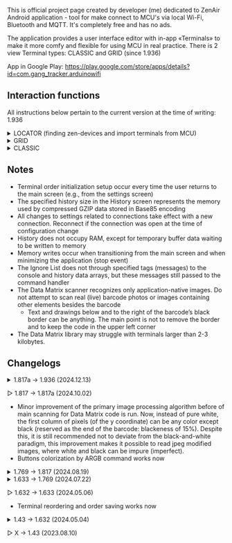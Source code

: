 This is official project page created by developer (me) dedicated to ZenAir Android application - tool for make connect to MCU's via local Wi-Fi, Bluetooth and MQTT. It's completely free and has no ads.

The application provides a user interface editor with in-app «Terminals» to make it more comfy and flexible for using MCU in real practice.
There is 2 view Terminal types: CLASSIC and GRID (since 1.936)

App in Google Play: https://play.google.com/store/apps/details?id=com.gang_tracker.arduinowifi

## Interaction functions
All instructions below pertain to the current version at the time of writing: 1.936

<details>
<summary>LOCATOR (finding zen-devices and import terminals from MCU)</summary>

1. Make Base64 import terminal text and insert it into sketch as `const char*` like:
```c
const PROGMEM char* zen_terminal = "[H4sIAAAAAAAAAJ2SW3OqMBDHPwtQZ6y0DHeRF1rl4KFK66UqoyfOcBUEpWJVhOF89qqZPoYHM5tMkt1f_tlNFgWuxzG0WNcvdpngMs5QLU7En3C4cXVfY64BF6eV4uUTAmRplqcY9mJIOkHTDApy9hUQ1RT-3wYU7R7vkHQr7skKAvXbaWSiVVVCUus7rupXMGilCE1xyNcboyEBLVVRShEJOXFFAVtIzA4q8kI-9qECQuflOPf8Za8iLyS0ukNJRTM8snzfaMiy52eJho3tyGRehh7vzf8daJpznrMNgbmLU4mt14NFaqd__WTuvhFye5IS54m8oGdvfh20zfxL1NJs1p0EjZe-9DEWa_CA4S4_9CwzVDS4Trv9cS25zllRYxnLrrc_V72bzwOdI1NvOGF7Z-yNMYyJ7deXsCmZy2kYOGYNs0azW7BLWF1FOILBntACyLvwFPL1-2HKtYoTmAUkdipYySChuLe1-dZ0o_WNkjt091Agg-xyk5ES1tllBVzPt9pj5g2VJBoRpl-Myj-DNKonz4_Wg5BvAGCO-lkFmEAtKeW98FSl1Ws3He8zs4VyFXdAL-HrwclQP6zlwt_WdoTawACIZGOiDDUGSr9HX7pvuhU_McdL8AOaXe2szgUAAA==]";

```
I also use `PROGMEM` in ESP8266

2. Then you should to add next special logic:
```c
#define ZEN_GET_GUI_COMMAND "zen_get_gui"
#define ZEN_GET_GUI_COMMAND_RESPONCE "zen_set_gui:"
#define ZEN_SEARCH_COMMAND "zen_search_message"
#define ZEN_SEARCH_COMMAND_RESPONCE "zen_OK"

if (strcmp(c, ZEN_SEARCH_COMMAND) == 0) {
  client.println(ZEN_SEARCH_COMMAND_RESPONCE);
  continue;
} else if (strcmp(c, ZEN_GET_GUI_COMMAND) == 0) {
  client.print(ZEN_GET_GUI_COMMAND_RESPONCE);
  client.println(zen_terminal);
  continue;
}
```
I use `continue` to skip the current pass of the loop inside the `while (client.connected())` statement. This ensures that no more data will be sent to the Locator during the search process.
<details>
<summary>Full code of Wi-Fi message handling</summary>

```c
// ###################### COMMON CONFIGURATION & CONSTANTS
#define ROOT_SIZE 120
#define READ_BYTES_TERMINATOR ';'
// ######################

void atClient() {
  while (client.connected()) {
    if (client.available()) {
      char c[(ROOT_SIZE)] = "";
      const uint8_t amount = client.readBytesUntil(READ_BYTES_TERMINATOR, c, (ROOT_SIZE));

      if (strcmp(c, ZEN_SEARCH_COMMAND) == 0) {
        client.println(ZEN_SEARCH_COMMAND_RESPONCE);
        continue;
      } else if (strcmp(c, ZEN_GET_GUI_COMMAND) == 0) {
        client.print(ZEN_GET_GUI_COMMAND_RESPONCE);
        client.println(zen_terminal);
        continue;
      }

      // ...
    }
  }
}
```
Where `client` is `WiFiClient client;` from `#include <ESP8266WiFi.h>`
</details>

3. Upload your sketch and finaly you can start device searching: in main menu (left up corner) click to the Locator's «Search Device» button
4. Wait while Locator finds your device, you can look at IPs in Locator Log by clicking on left icon. By default Locator makes searching in range: from 192.168.0.0 to 192.168.3.0, you can change it in settings (the gear icon in the right)

</details>
 
<details>
<summary>GRID</summary>
  
The main way to control the environment from MCU is `zenItem` default commands, here is help table below.
You can also use the commands without an MCU by hand. To do this, enable the «Send messages directly to the internal commands handler» option on the sender item's settings.
```
Non-mqtt commands handling:

		Works with all items

	zenItem index 	setColor 	uint32_t(color)		Set background color for item
	zenItem index 	setColor				Clear background color for item by default color
	zenItem 	setColor 	uint32_t(color)		Set background color for all items
	zenItem 	setColor 				Clear background color for all items by default color
		
		Works with all items

	zenItem index 	setTitle 	your text		Set title text
	zenItem index 	setTitle 				Clear title text
	zenItem 	setTitle 	your text		Set title text for all
	zenItem 	setTitle 				Clear title text for all
	
		Works with: StateItem

	zenItem index	setText 	your text		Set text to extra field for StateItem
	zenItem index	setText 				Clear text in extra field for StateItem
	zenItem 	setText 	your text		Set text to extra field for all StateItems
	zenItem 	setText 				Clear text in extra field for all StateItems
		
		Works with: StateItem and ButtonItem
		* «-» char to ignore param on icon_code place: «zenItem 0 setIcon - 4279522515»

	zenItem index 	setIcon 	uint32_t(icon_code)			Set icon to item
	zenItem index 	setIcon 	uint32_t(icon_code) uint32_t(color) 	Set colorized icon to item
	zenItem index 	setIcon 	-* 		    uint32_t(color) 	Set color to icon
	zenItem index 	setIcon 	-* 					Clear icon color
	zenItem index 	setIcon 						Clear icon & color for item
	zenItem       	setIcon 	uint32_t(icon_code)			Set icon for all items
	zenItem       	setIcon 	uint32_t(icon_code) uint32_t(color)	Set colorized icon for all items
	zenItem       	setIcon 	-* 		    uint32_t(color)	Set color to icon for all items
	zenItem       	setIcon 	-* 					Clear icon color for all items
	zenItem       	setIcon 						Clear icon & color for all items
	
	Example:
		zenItem 0 setTitle hello title
		element of zero index will gives new title: "hello title"
	
MQTT commands handling:
	StateItem:
		Message-to-color (state commands in settings)
		Works with only one element per command (individually - against processing logic of non-mqtt connection)
		Any messages that cannot be processed as color-command will be identified as extra text to insert to the item
	TextLogItem:
		Any message will added to log (except success handled main zenItem commands with «Don't display accepted commands» setting)
	ButtonItem:
		isn't subscriber
	TextFieldItem: 
		isn't subscriber
```
<video src="res/zenItemCommandsHandleDemo.mp4" width=250/>
</details>


<details>
<summary>CLASSIC</summary>

#### The MCU can set the button color defined in the button Settings
1) Activate in: Settings → Buttons! → Button → Enable color changing with commands
2) Set your preferred command with plain text
3) Set your preferred color by clicking to color represent box
4) Receive command from MCU
In sketch it can be:
```c
  client.println("command");
```
Where `client` is `WiFiClient client;` from `#include <ESP8266WiFi.h>`

#### The MCU can set the button color directement in ARGB format
1) Activate in: Settings → Buttons! → Button → Allow to set ARGB color by command as <command button_index uint32_t(color)>
2) Set your preferred command with plain text
3) Receive command from MCU
In sketch it can be:
```c
  #define ARGB_TO_UINT32(a, r, g, b) (((uint32_t)(a) << 24) | ((uint32_t)(r) << 16) | ((uint32_t)(g) << 8) | (uint32_t)(b))
  const uint8_t buttonCount = 4;
  static uint32_t time = 0;
  static uint8_t buttonIndex = 0;
  static uint8_t a = 255, r = 64, g = 128, b = 255;

  if (millis() - time > 50) {
    time = millis();
    if (++buttonIndex > buttonCount-1) buttonIndex = 0;
    uint32_t color = ARGB_TO_UINT32(a, r++, g++, b++);
    client.print("setColor ");
    client.print(buttonIndex);
    client.print(" ");
    client.println(color);
    // First output will be: "setColor 1 4282417407"
  }
```
<img src="res/setColor.gif" width="400" height="300" alt="Color set demo">

#### The MCU can reset all current button colors to the default white with a command
1) Activate in: Settings → Buttons! → Use all button colors clear command
2) Set your preferred command with plain text
3) Receive command from MCU (see instructions above)

#### The MCU can set the button text
1) Activate in: Settings → Buttons! → Button → Enable a text replacement command
2) Set your preferred command with plain text
3) Receive command from MCU
In sketch it can be:
```c
  static uint16_t i = 0;
  client.print("setTextCommand ");
  client.println(i++);
  // It makes next string: "setTextCommand 0"
```
Ensure that the format specified in the app is strictly followed, including maintaining a space between the command and the button future text: "command text"
</details>

## Notes

- Terminal order initialization setup occur every time the user returns to the main screen (e.g., from the settings screen)
- The specified history size in the History screen represents the memory used by compressed GZIP data stored in Base85 encoding
- All changes to settings related to connections take effect with a new connection. Reconnect if the connection was open at the time of configuration change
- History does not occupy RAM, except for temporary buffer data waiting to be written to memory
- Memory writes occur when transitioning from the main screen and when minimizing the application (stop event)
- The Ignore List does not through specified tags (messages) to the console and history data arrays, but these messages still passed to the command handler
- The Data Matrix scanner recognizes only application-native images. Do not attempt to scan real (live) barcode photos or images containing other elements besides the barcode
  - Text and drawings below and to the right of the barcode’s black border can be anything. The main point is not to remove the border and to keep the code in the upper left corner
- The Data Matrix library may struggle with terminals larger than 2-3 kilobytes.

## Changelogs

<details>
<summary>1.817a → 1.936 (2024.12.13)</summary>

Thank you to everyone who continues to use my app! In turn, I'm introducing a new version

It's become pretty clear to me that the classic terminal view can't fully satisfy all the needs of IoT devices - it's too inflexible, so I started development. After several months of continuous work, I'm releasing an update

I want to express my gratitude again: as of 24.12.04, we have 479 active users, I really appreciate your dedication and trust in my project and I hope that my subsequent absence won't upset you. The next version will definitely be

"Removed the 'mail to developer' feature" - unfortunately, I can't afford to maintain a normal server for collecting statistics and your messages. Before this update, I used a crutch with mqtt hosting: it worked very poorly. I can't be sure that your messages are getting through. All I got was the messages "123" and "gcv". Please leave feedback on GitHub

Support for the French language has been discontinued, sorry, but 15 people is too few, especially since the quality of the translation left much to be desired

Features:
- Introduced an alpha version of the Grid terminal:
* A new type of user interface with the ability to place elements on a grid, customize their appearance (background, icons, names, content size inside)
* Advanced ability to change all element parameters via commands from microcontrollers
* Available elements: StateItem, TextLogItem, ButtonItem, TextFieldItem
* Planned: Slider, Switch, Linear Chart, Joystick and others

- Added a function to scan the local network for your devices and get the terminal embedded in the device - now you can put the terminal in the controller's memory and retrieve it during the search process. You can find an example on Githab.
- Added autosave
- Added the ability to automatically connect when the application starts

Improvements:
- Saving the scroll position in the list when it is expanded
- Blocking scrolling beyond the nested list
- Added console lines highlighting for more contrast and a numeric score of line on the side
- Added ARGB values (0-255) and white shadow on background for greater contrast to the HSV circle
- Added global button size modifier for classic terminal
- Description text in settings is now highlighted, all pictures have been removed
- Changed last button pressed to softer blue

Fixes:
- Fixed: the settings for the unclickability of the button in the classic terminal were not copied or exported
- On the main settings screen, changes made in the terminals were not saved before restarting
- Fixed export issues: changes made before export are now also saved
- Fixed a bug with the remaining red text when an import attempt failed, even when a simple warning was displayed that should have been yellow
- The timecode was not displayed in the console when the "Don't show repeatable messages" setting was active
- Fixed the display of the time zone for new exported terminals
- Fixed the indent after the button array

Performance:
- Improved codebase
- Reduced text volume of exporting terminal by ~17% by eliminating default values

Other Changes:
- Added a link to GitHub in the main menu
- Removed the "mail to developer" function
- Increased the maximum size of an imported terminal, considered potentially dangerous, to 5120 bytes
- Increased limits of buttons (30 -> 60) and sliders (9 -> 16) for the classic terminal

</details>

▷ 1.817 → 1.817a (2024.10.02)
- Minor improvement of the primary image processing algorithm before of main scanning for Data Matrix code is run. Now, instead of pure white, the first column of pixels (of the y coordinate) can be any color except black (reserved as the end of the barcode: blackeness of 15%). Despite this, it is still recommended not to deviate from the black-and-white paradigm, this improvement makes it possible to read jpeg modified images, where white and black can be impure (imperfect).
- Buttons colorization by ARGB command works now
<details>
<summary>1.769 → 1.817 (2024.08.19)</summary>

I should have released this update a long time ago, but unfortunately I noticed a significant bug with the MQTT buttons too late.

I have plans for the next version to add a real grid panel on which it will be possible to place and move elements. Add a chart at the end...

Performance:
- External data storage library has been removed, streamlining app size
- That migration has reduced required occupied by user data by ~58%

Features:
- Added a new feature to send messages directly to the developer, making it easier to report bugs or suggest features
- Introduced the ability to assign colors to buttons using the ARGB format by MCU (check out an example on GitHub)
- Added visible dashes steps on the slider body at low values

Fixes:
- MQTT buttons and sliders are now fully operational
- Button states are now saved when you exit the app
- Improved slider behavior with small values
- Fixed an issue where the slider did not send value of a single click or at release when the delay setting was enabled
- Removed the "Receiver Delay" setting as it no longer had any functional impact
- The time-based auto-clicker functionality for buttons has been removed

</details>
<details>
<summary>1.633 → 1.769 (2024.07.22)</summary>
I would like to thank everyone who continues to use my App and those who manually send crash reports via email. Thank you!
  
For more information, including other version changelogs and usage examples, you can find the GitHub link on the interface size setting screen (Settings by Default). Also if you want to receive new versions earlier, join the beta testers on the ZenAir App page on the Google Play

Performance:
- Enhanced message processing speed by eliminating memory lookups for console and history limit values
- Reduced battery consumption by migrating from Activity to Compose Navigation

Features:
- Added MQTT connection type
- Added disconnect time progress bar
- Added connection indicator on terminal top
- Added a setting to adjust console height
- Added a setting to include a timestamp in console messages
- Enabled sharing and importing terminals as images with a Data Matrix
- Including an option to insert trusted information about the terminal creator (not encrypted or centralized)
- Implemented a preliminary check of data types (IPv4, port, etc.) at terminal import, for more security
- Added a section in terminal settings for configuring individual sliders (joystick mode and other slider settings for each terminal)
- Introduced 3 new slider settings:
1) Round by x (integer) at sending
2) Set delay for slider sending in millis
3) Send only last value
- Increased the maximum number of buttons from 16 to 30
- Added 3 button-specific functions:
1) Button non-clickability
2) Functionality of the status element. Now, using commands from the controller, you can change the color of the button
3) Button text change functionality from microcontroller (on specific received commands)
- Introduced 3 general button functions:
1) Change the maximum capacity of a button row (1-10)
2) Add a reset button to revert button states
3) Use external command to reset button colors only
- Added a setting to ignore successfully processed commands
- Added a setting to merge the connect and disconnect buttons

Fixes:
- Fixed fonts in Вialog Boxes
- Fixed stack behavior
- Fixed a bug where the last terminal was not deleted
- Fixed a bug where the settings check box did not save the state of setting
- Fixed a bug where disconnections, connections and error messages were added in the disabled console
- Fixed a bug where the console cleaning button did not clear memory data
- Fixed a bug in «Settings by Default» where disabling one and enabling another did not activate the restart button

Known Issues:
- Resource limit settings for the receiver do not currently have any effect
</details>

▷ 1.632 → 1.633 (2024.05.06)
- Terminal reordering and order saving works now
<details>
<summary>1.43 → 1.632 (2024.05.04)</summary>

Performance:
- Reduced a bit RAM usage by two classes merging
- Reduced App size (for ~2MB) by implementing additional shrink configurations
- Reduced storage usage by data compression using Gzip
- Improved implementation of blacklist functionality
- History now loads asynchronously
- Made minor adjustments for better optimization in App layout structure
- The Input Stream (receiver) working is stopped now at disabled Console

Features:
- Added ability to reorder Terminals with long press
- Added Terminal Export/Import possibility (Import: Add New Terminal -> Type Page)
- Added global options to change font size of Console and of common text
- Added «clean» button for the Console
- By joystick send zero, «;» terminator and user's «You have sent:» messages now can be customized in settings
- Added setting for disable view of repeatable (multiple) messages in Console from sliders and pressable buttons
- Added setting of last pressed button showing
- Added visual scroll bar to Console and History
- Introduced Terminal duplication (Terminal Settings -> Top Right Menu)

Fixes:
- Fixed settings UI behavior at unstandart screen sizes
- Slider auto disconnection works correctly now - without sudden closure at repeatedly pressing or at multi taping
- Fixed latency of initialization a new screen caused by data saving event
- Fixed issue where only one line could be selected in History
- Fixed (maybe) Bluetooth caused crashes by adding permission check and their requests event (thanks to the users who sends crash logs by email)

Future:
- MQTT panel addition

</details>

▷ X → 1.43 (2023.08.10)
